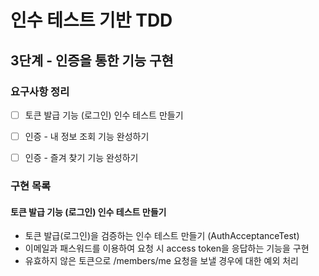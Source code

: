 # 인수 테스트 기반 TDD
## 3단계 - 인증을 통한 기능 구현

### 요구사항 정리
- [ ] 토큰 발급 기능 (로그인) 인수 테스트 만들기
- [ ] 인증 - 내 정보 조회 기능 완성하기
- [ ] 인증 - 즐겨 찾기 기능 완성하기


### 구현 목록
#### 토큰 발급 기능 (로그인) 인수 테스트 만들기
- 토큰 발급(로그인)을 검증하는 인수 테스트 만들기 (AuthAcceptanceTest)
- 이메일과 패스워드를 이용하여 요청 시 access token을 응답하는 기능을 구현
- 유효하지 않은 토큰으로 /members/me 요청을 보낼 경우에 대한 예외 처리

